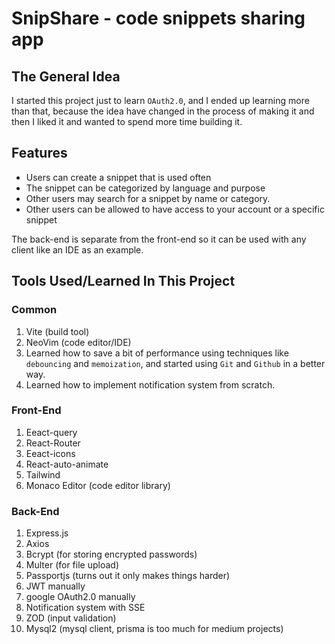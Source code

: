 # SnipShare - code snippets sharing app

## The General Idea

I started this project just to learn `OAuth2.0`, and I ended up learning
more than that, because the idea have changed in the process of making
it and then I liked it and wanted to spend more time building it.

## Features

- Users can create a snippet that is used often
- The snippet can be categorized by language and purpose
- Other users may search for a snippet by name or category. 
- Other users can be allowed to have access to your account or a specific snippet

The back-end is separate from the front-end so it can be used with any
client like an IDE as an example.

## Tools Used/Learned In This Project

### Common
1. Vite (build tool)
3. NeoVim (code editor/IDE)
4. Learned how to save a bit of performance using techniques
  like `debouncing` and `memoization`, and started using
  `Git` and `Github` in a better way.
6. Learned how to implement notification system from scratch.

### Front-End

1. Eeact-query
3. React-Router
4. Eeact-icons
5. React-auto-animate
6. Tailwind
7. Monaco Editor (code editor library)

### Back-End

1. Express.js
2. Axios
3. Bcrypt (for storing encrypted passwords)
4. Multer (for file upload)
5. Passportjs (turns out it only makes things harder)
6. JWT manually
7. google OAuth2.0 manually
8. Notification system with SSE
9. ZOD (input validation)
10. Mysql2 (mysql client, prisma is too much for medium projects)
